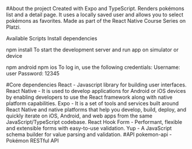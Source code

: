 #About the project
Created with Expo and TypeScript. Renders pokémons list and a detail page. It uses a locally saved user and allows you to select pokémons as favorites. Made as part of the React Native Course Series on Platzi.

Available Scripts
Install dependencies

npm install
To start the development server and run app on simulator or device

npm android
npm ios
To log in, use the following credentials:
Username: user
Password: 12345

#Core dependencies
React - Javascript library for building user interfaces.
React Native - It is used to develop applications for Android or iOS devices by enabling developers to use the React framework along with native platform capabilities.
Expo - It is a set of tools and services built around React Native and native platforms that help you develop, build, deploy, and quickly iterate on iOS, Android, and web apps from the same JavaScript/TypeScript codebase.
React Hook Form - Performant, flexible and extensible forms with easy-to-use validation.
Yup - A JavaScript schema builder for value parsing and validation.
#API
pokemon-api - Pokémon RESTful API
